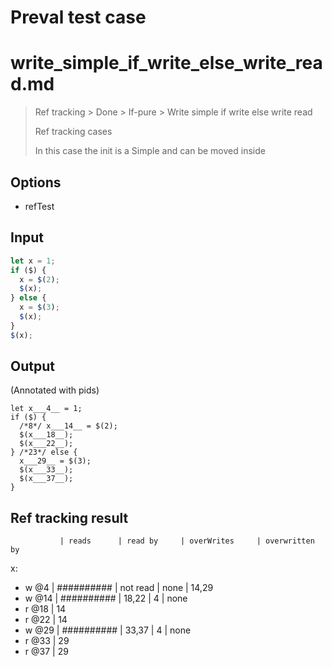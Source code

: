 # Preval test case

# write_simple_if_write_else_write_read.md

> Ref tracking > Done > If-pure > Write simple if write else write read
>
> Ref tracking cases
>
> In this case the init is a Simple and can be moved inside

## Options

- refTest

## Input

`````js filename=intro
let x = 1;
if ($) {
  x = $(2);
  $(x);
} else {
  x = $(3);
  $(x);
}
$(x);
`````


## Output

(Annotated with pids)

`````filename=intro
let x___4__ = 1;
if ($) {
  /*8*/ x___14__ = $(2);
  $(x___18__);
  $(x___22__);
} /*23*/ else {
  x___29__ = $(3);
  $(x___33__);
  $(x___37__);
}
`````


## Ref tracking result


               | reads      | read by     | overWrites     | overwritten by
x:
  - w @4       | ########## | not read    | none           | 14,29
  - w @14      | ########## | 18,22       | 4              | none
  - r @18      | 14
  - r @22      | 14
  - w @29      | ########## | 33,37       | 4              | none
  - r @33      | 29
  - r @37      | 29
